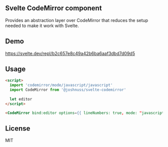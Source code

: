 Svelte CodeMirror component
---------------------------

Provides an abstraction layer over CodeMirror that reduces the setup needed to make it work with Svelte.

## Demo

https://svelte.dev/repl/b2c657e8c49a42b6ba6aaf3dbd7d09d5

## Usage

```html
<script>
  import 'codemirror/mode/javascript/javascript'
  import CodeMirror from '@joshnuss/svelte-codemirror'
  
  let editor
</script>

<CodeMirror bind:editor options={{ lineNumbers: true, mode: "javascript"}} value='const x = 42'/>
```

## License

MIT
